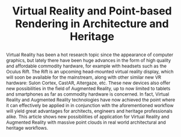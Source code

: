 ---
layout: publication
code: 2016-book_VCEGDT-pbr_architecture_heritage
title: "Virtual Reality and Point-based Rendering in Architecture and Heritage"
authors: Omar A. Mures, Alberto Jaspe-Villanueva, Emilio J. Padrón, and Juan R. Rabuñal
year: 2016
type: Book Chapter
book: Handbook of Research on Visual Computing and Emerging Geometrical Design Tools
book-data: Chapter 4, IGI Global, April 2016
abstract: "Virtual Reality has been a hot research topic since the appearance of computer graphics, but lately there have been huge advances in the form of high quality and affordable commodity hardware, for example with headsets such as the Oculus Rift. The Rift is an upcoming head-mounted virtual reality display, which will soon be available for the mainstream, along with other similar new VR hardware: Sulon Cortex, CastAR, Altergaze, etc. These new devices also offer new possibilities in the field of Augmented Reality, up to now limited to tablets and smartphones as far as commodity hardware is concerned. In fact, Virtual Reality and Augmented Reality technologies have now achieved the point where it can effectively be applied in in conjunction with the aforementioned workflow will yield great advantages for architects, engineers and heritage professionals alike. This article shows new possibilities of application for Virtual Reality and Augmented Reality with massive point clouds in real world architectural and heritage workflows."
projects: 
 - Massive models
 - Point clouds
 - Cultral Heritage
doi: 10.4018/978-1-5225-0029-2
lab_website: http://vic.crs4.it/vic/cgi-bin/bib-page.cgi?id=%27Mures:2016:VRP%27
youtube: https://www.youtube.com/watch?v=3Zo8v1uk2yA
bibtex: "@InCollection{Mures:2016:VRP,\n
    author = {Omar A. Mures and Alberto Jaspe-Villanueva and Emilio J. Padr{\\'o}n and Juan R. Rabu{\\~n}al},\n
    editor = {Giuseppe Amoruso},\n
    title = {Virtual Reality and Point-based Rendering in Architecture and Heritage},\n
    booktitle = {Handbook of Research on Visual Computing and Emerging Geometrical Design Tools},\n
    chapter = {4},\n
    publisher = {IGI Global},\n
    month = {April},\n
    year = {2016},\n
    isbn = {9781522500292},\n
    url = {http://vic.crs4.it/vic/cgi-bin/bib-page.cgi?id='Mures:2016:VRP'},\n
}" 

---